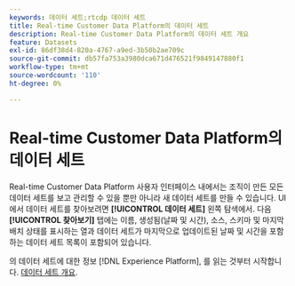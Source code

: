 ```yaml
---
keywords: 데이터 세트;rtcdp 데이터 세트
title: Real-time Customer Data Platform의 데이터 세트
description: Real-time Customer Data Platform의 데이터 세트 개요
feature: Datasets
exl-id: 86df38d4-820a-4767-a9ed-3b50b2ae709c
source-git-commit: db57fa753a3980dca671d476521f9849147880f1
workflow-type: tm+mt
source-wordcount: '110'
ht-degree: 0%

---
```


# Real-time Customer Data Platform의 데이터 세트

Real-time Customer Data Platform 사용자 인터페이스 내에서는 조직이 만든 모든 데이터 세트를 보고 관리할 수 있을 뿐만 아니라 새 데이터 세트를 만들 수 있습니다. UI에서 데이터 세트를 찾아보려면 **[!UICONTROL 데이터 세트]** 왼쪽 탐색에서. 다음 **[!UICONTROL 찾아보기]** 탭에는 이름, 생성됨(날짜 및 시간), 소스, 스키마 및 마지막 배치 상태를 표시하는 열과 데이터 세트가 마지막으로 업데이트된 날짜 및 시간을 포함하는 데이터 세트 목록이 포함되어 있습니다.

의 데이터 세트에 대한 정보 [!DNL Experience Platform], 를 읽는 것부터 시작합니다. [데이터 세트 개요](../../catalog/datasets/overview.md).
